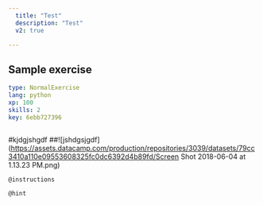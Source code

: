 ```yaml
---
  title: "Test"
  description: "Test"
  v2: true

---
```

## Sample exercise

```yaml
type: NormalExercise
lang: python
xp: 100
skills: 2
key: 6ebb727396



```

#kjdgjshgdf
##![jshdgsjgdf](https://assets.datacamp.com/production/repositories/3039/datasets/79cc3410a110e09553608325fc0dc6392d4b89fd/Screen Shot 2018-06-04 at 1.13.23 PM.png)

`@instructions`


`@hint`









